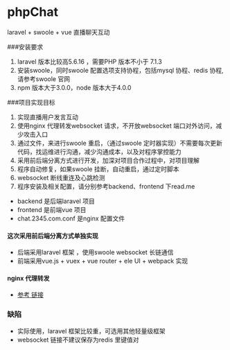 # phpChat
laravel + swoole + vue 直播聊天互动

###安装要求
1. laravel 版本比较高5.6.16 ，需要PHP 版本不小于 7.1.3
2. 安装swoole，同时swoole 配置选项支持协程，包括mysql 协程、redis 协程,请参考swoole 官网
3. npm 版本大于3.0.0，node 版本大于4.0.0


###项目实现目标
1. 实现直播用户发言互动
2. 使用nginx 代理转发websocket 请求，不开放websocket 端口对外访问，减少攻击入口
3. 通过文件，来进行swoole 重启，（通过swoole 定时器实现）不需要每次更新代码，找运维进行沟通，减少沟通成本，以及对程序掌控能力
4. 采用前后端分离方式进行开发，加深对项目合作过程中，对项目理解
5. 程序自动修复，如果swoole 挂断，自动重启，通过定时脚本
6. websocket 断线重连及心跳检测
7. 程序安装及相关配置，请分别参考backend、frontend 下read.me

* backend 是后端laravel 项目
* frontend 是前端vue 项目
* chat.2345.com.conf 是nginx 配置文件

#### 这次采用前后端分离方式单独实现
* 后端采用laravel 框架 ，使用swoole websocket 长链通信
* 前端采用vue.js + vuex + vue router + ele UI + webpack 实现 
#### nginx 代理转发
* [参考 链接](https://wiki.swoole.com/wiki/page/326.html)

### 缺陷
* 实际使用，laravel 框架比较重，可选用其他轻量级框架
* websocket 链接不建议保存为redis 里键值对
